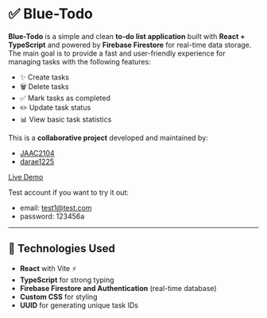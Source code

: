 # ✅ Blue-Todo

**Blue-Todo** is a simple and clean **to-do list application** built with **React + TypeScript** and powered by **Firebase Firestore** for real-time data storage.  
The main goal is to provide a fast and user-friendly experience for managing tasks with the following features:

- ✨ Create tasks  
- 🗑️ Delete tasks  
- ✅ Mark tasks as completed  
- ✏️ Update task status  
- 📊 View basic task statistics  

This is a **collaborative project** developed and maintained by:  
- [JAAC2104](https://github.com/JAAC2104)  
- [darae1225](https://github.com/darae1225)  

[Live Demo](https://blue-todo.vercel.app/)

Test account if you want to try it out:
- email: test1@test.com
- password: 123456a

---

## 🚀 Technologies Used

- **React** with Vite ⚡  
- **TypeScript** for strong typing  
- **Firebase Firestore and Authentication** (real-time database)  
- **Custom CSS** for styling  
- **UUID** for generating unique task IDs  
